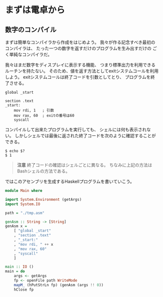 # まずは電卓から

## 数字のコンパイル

まずは簡単なコンパイラから作成をはじめよう。
我々が作る記念すべき最初のコンパイラは、
たった一つの数字を返すだけのプログラムを生み出すだけの
ごく単純なコンパイラだ。

我々はまだ数字をディスプレイに表示する機能、
つまり標準出力を利用できるルーチンを持たない。
そのため、値を返す方法としてexitシステムコールを利用しよう。
exitシステムコールは終了コードを引数としてとり、
プログラムを終了させる。

```text
global _start

section .text 
_start:
    mov rdi, 1   ; 引数
    mov rax, 60  ; exitの番号は60
    syscall
```

コンパイルして出来たプログラムを実行しても、
シェルには何も表示されない。
しかしシェルでは最後に返された終了コードを次のように確認することができる。

```text
$ echo $?
$ 1
```
> **注意**
> 終了コードの確認はシェルごとに異なる。
> ちなみに上記の方法はBashシェルの方法である。


ではこのアセンブリを生成するHaskellプログラムを書いていこう。

```Haskell
module Main where

import System.Environment (getArgs)
import System.IO

path = "./tmp.asm"

genAsm :: String -> [String]
genAsm x =
    [ "global _start"
    , "section .text"
    , "_start:"
    , "mov rdi, " ++ x
    , "mov rax, 60"
    , "syscall"
    ]

main :: IO ()
main = do
    args <- getArgs
    fp <- openFile path WriteMode
    mapM_ (hPutStrLn fp) (genAsm (args !! 0))
    hClose fp
```